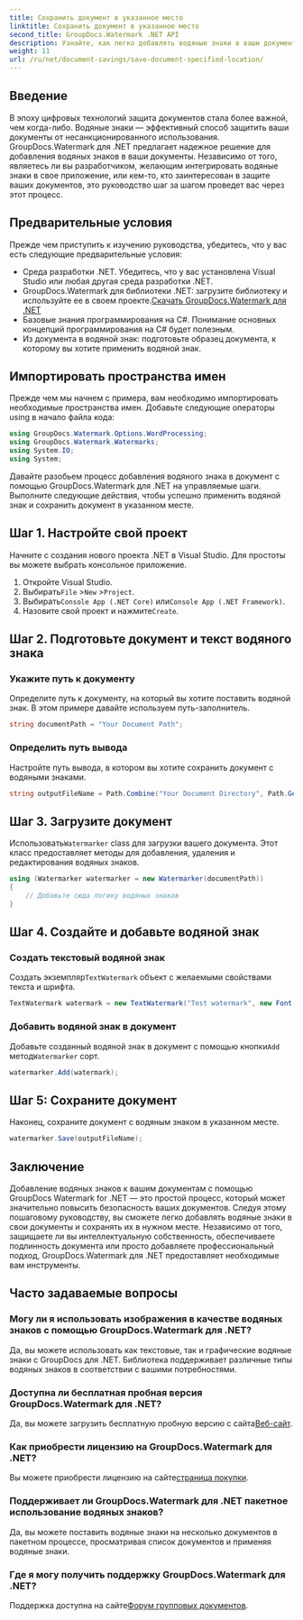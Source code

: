 ```yaml
---
title: Сохранить документ в указанное место
linktitle: Сохранить документ в указанное место
second_title: GroupDocs.Watermark .NET API
description: Узнайте, как легко добавлять водяные знаки в ваши документы с помощью GroupDocs.Watermark для .NET, с помощью этого пошагового руководства. Повысьте безопасность документов.
weight: 11
url: /ru/net/document-savings/save-document-specified-location/
---
```

## Введение
В эпоху цифровых технологий защита документов стала более важной, чем когда-либо. Водяные знаки — эффективный способ защитить ваши документы от несанкционированного использования. GroupDocs.Watermark для .NET предлагает надежное решение для добавления водяных знаков в ваши документы. Независимо от того, являетесь ли вы разработчиком, желающим интегрировать водяные знаки в свое приложение, или кем-то, кто заинтересован в защите ваших документов, это руководство шаг за шагом проведет вас через этот процесс.
## Предварительные условия
Прежде чем приступить к изучению руководства, убедитесь, что у вас есть следующие предварительные условия:
- Среда разработки .NET. Убедитесь, что у вас установлена Visual Studio или любая другая среда разработки .NET.
-  GroupDocs.Watermark для библиотеки .NET: загрузите библиотеку и используйте ее в своем проекте.[Скачать GroupDocs.Watermark для .NET](https://releases.groupdocs.com/Watermark/net/)
- Базовые знания программирования на C#. Понимание основных концепций программирования на C# будет полезным.
- Из документа в водяной знак: подготовьте образец документа, к которому вы хотите применить водяной знак.
## Импортировать пространства имен
Прежде чем мы начнем с примера, вам необходимо импортировать необходимые пространства имен. Добавьте следующие операторы using в начало файла кода:
```csharp
using GroupDocs.Watermark.Options.WordProcessing;
using GroupDocs.Watermark.Watermarks;
using System.IO;
using System;
```
Давайте разобьем процесс добавления водяного знака в документ с помощью GroupDocs.Watermark для .NET на управляемые шаги. Выполните следующие действия, чтобы успешно применить водяной знак и сохранить документ в указанном месте.
## Шаг 1. Настройте свой проект
Начните с создания нового проекта .NET в Visual Studio. Для простоты вы можете выбрать консольное приложение.
1. Откройте Visual Studio.
2.  Выбирать`File` >`New` >`Project`.
3.  Выбирать`Console App (.NET Core)` или`Console App (.NET Framework)`.
4.  Назовите свой проект и нажмите`Create`.

## Шаг 2. Подготовьте документ и текст водяного знака
### Укажите путь к документу
Определите путь к документу, на который вы хотите поставить водяной знак. В этом примере давайте используем путь-заполнитель.
```csharp
string documentPath = "Your Document Path";
```
### Определить путь вывода
Настройте путь вывода, в котором вы хотите сохранить документ с водяными знаками.
```csharp
string outputFileName = Path.Combine("Your Document Directory", Path.GetFileName(documentPath));
```
## Шаг 3. Загрузите документ
 Использовать`Watermarker` class для загрузки вашего документа. Этот класс предоставляет методы для добавления, удаления и редактирования водяных знаков.
```csharp
using (Watermarker watermarker = new Watermarker(documentPath))
{
    // Добавьте сюда логику водяных знаков
}
```
## Шаг 4. Создайте и добавьте водяной знак

### Создать текстовый водяной знак
 Создать экземпляр`TextWatermark` объект с желаемыми свойствами текста и шрифта.
```csharp
TextWatermark watermark = new TextWatermark("Test watermark", new Font("Arial", 12));
```
### Добавить водяной знак в документ
 Добавьте созданный водяной знак в документ с помощью кнопки`Add` метод`Watermarker` сорт.
```csharp
watermarker.Add(watermark);
```
## Шаг 5: Сохраните документ
Наконец, сохраните документ с водяным знаком в указанном месте.
```csharp
watermarker.Save(outputFileName);
```
## Заключение
Добавление водяных знаков к вашим документам с помощью GroupDocs Watermark for .NET — это простой процесс, который может значительно повысить безопасность ваших документов. Следуя этому пошаговому руководству, вы сможете легко добавлять водяные знаки в свои документы и сохранять их в нужном месте. Независимо от того, защищаете ли вы интеллектуальную собственность, обеспечиваете подлинность документа или просто добавляете профессиональный подход, GroupDocs.Watermark для .NET предоставляет необходимые вам инструменты.
## Часто задаваемые вопросы
### Могу ли я использовать изображения в качестве водяных знаков с помощью GroupDocs.Watermark для .NET?
Да, вы можете использовать как текстовые, так и графические водяные знаки с GroupDocs для .NET. Библиотека поддерживает различные типы водяных знаков в соответствии с вашими потребностями.
### Доступна ли бесплатная пробная версия GroupDocs.Watermark для .NET?
 Да, вы можете загрузить бесплатную пробную версию с сайта[Веб-сайт](https://releases.groupdocs.com/).
### Как приобрести лицензию на GroupDocs.Watermark для .NET?
 Вы можете приобрести лицензию на сайте[страница покупки](https://purchase.groupdocs.com/buy).
### Поддерживает ли GroupDocs.Watermark для .NET пакетное использование водяных знаков?
Да, вы можете поставить водяные знаки на несколько документов в пакетном процессе, просматривая список документов и применяя водяные знаки.
### Где я могу получить поддержку GroupDocs.Watermark для .NET?
 Поддержка доступна на сайте[Форум групповых документов](https://forum.groupdocs.com/c/watermark/19).